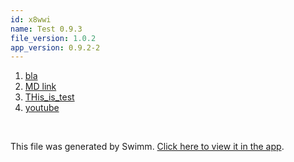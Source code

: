 ```yaml
---
id: x8wwi
name: Test 0.9.3
file_version: 1.0.2
app_version: 0.9.2-2
---
```


<!-- Steps - Do not remove this comment -->
1. [bla](bla.233bj.sw.md)
2. [MD link](https://raw.githubusercontent.com/BetaSu/big-react/master/README.md)
3. [THis_is_test](this_is_test.7rmgz.sw.md)
5. [youtube](https://www.youtube.com/watch?v=17f8elHd6aM)


<br/>

This file was generated by Swimm. [Click here to view it in the app](https://swimm-web-app.web.app/repos/ls4DA2fLasmQuEbT4ipw/docs/x8wwi).